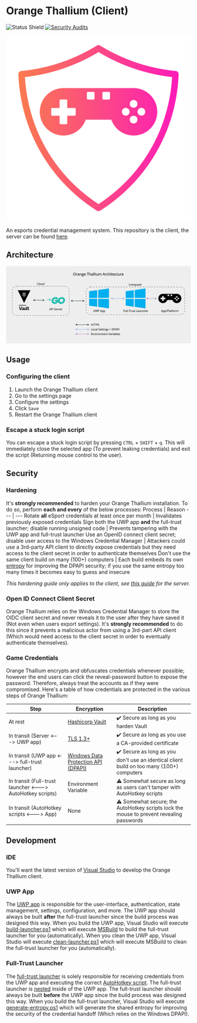 # Orange Thallium (Client)

![Status Shield](https://img.shields.io/badge/Status-Release-brightgreen?style=for-the-badge)
[![Security Audits](https://img.shields.io/github/workflow/status/bmhs-tsa/orange-thallium-client/Security-Audits?label=Security%20Audits&style=for-the-badge)](https://github.com/bmhs-tsa/orange-thallium-client/actions)

![logo](logo.png)

An esports credential management system. This repository is the client, the server
can be found [here](https://github.com/bmhs-tsa/orange-thallium-server).

## Architecture
![Orange Thallium architecture](architecture.png)

## Usage

### Configuring the client
1. Launch the Orange Thallium client
2. Go to the settings page
3. Configure the settings
4. Click `Save`
5. Restart the Orange Thallium client

### Escape a stuck login script
You can escape a stuck login script by pressing `CTRL` + `SHIFT` + `q`. This will immediately
close the selected app (To prevent leaking credentials) and exit the script (Returning mouse
control to the user).

## Security

### Hardening
It's **strongly recommended** to harden your Orange Thallium installation. To
do so, perform **each and every** of the below processes:
Process | Reason
--- | ---
Rotate **all** eSport credentials at least once per month | Invalidates previously exposed credentials
Sign both the UWP app **and** the full-trust launcher; disable running unsigned code | Prevents tampering with the UWP app and full-trust launcher
Use an OpenID connect client secret; disable user access to the Windows Credential Manager | Attackers could use a 3rd-party API client to directly expose credentials but they need access to the client secret in order to authenticate themselves
Don't use the same client build on many (100+) computers | Each build embeds its own [entropy](launcher/tools/generate-entropy.ps1) for improving the DPAPI security; if you use the same entropy too many times it becomes easy to guess and insecure

*This hardening guide only applies to the client, see [this guide](https://github.com/bmhs-tsa/orange-thallium-server#hardening) for the server.*

### Open ID Connect Client Secret
Orange Thallium relies on the Windows Credential Manager to store the OIDC
client secret and never reveals it to the user after they have saved it (Not
even when users export settings). It's **strongly recommended** to do this since
it prevents a malicious actor from using a 3rd-part API client (Which would need
access to the client secret in order to eventually authenticate themselves).

### Game Credentials
Orange Thallium encrypts and obfuscates credentials whenever possible; however
the end users can click the reveal-password button to expose the password.
Therefore, always treat the accounts as if they were compromised. Here's a table
of how credentials are protected in the various steps of Orange Thallium:

Step | Encryption | Description
--- | --- | ---
At rest | [Hashicorp Vault](https://vaultproject.io) | :heavy_check_mark: Secure as long as you harden Vault
In transit (Server <---> UWP app) | [TLS 1.3+](https://wikipedia.org/wiki/Transport_Layer_Security) | :heavy_check_mark: Secure as long as you use a CA-provided certificate
In transit (UWP app <---> full-trust launcher) | [Windows Data Protection API (DPAPI)](https://en.wikipedia.org/wiki/Data_Protection_API) | :heavy_check_mark: Secure as long as you don't use an identical client build on too many (100+) computers
In transit (Full-trust launcher <---> AutoHotkey scripts) | Environment Variable | :warning: Somewhat secure as long as users can't tamper with AutoHotkey scripts
In transit (AutoHotkey scripts <---> App) | None | :warning: Somewhat secure; the AutoHotkey scripts lock the mouse to prevent revealing passwords

## Development

### IDE
You'll want the latest version of [Visual Studio](https://visualstudio.microsoft.com)
to develop the Orange Thallium client.

### UWP App
The [UWP app](orange-thallium.csproj) is responsible for the user-interface,
authentication, state management, settings, configuration, and more. The UWP
app should always be built **after** the full-trust launcher since the build
process was designed this way. When you build the UWP app, Visual Studio will
execute [build-launcher.ps1](tools/build-launcher.ps1) which will execute
[MSBuild](https://docs.microsoft.com/en-us/visualstudio/msbuild/msbuild)
to build the full-trust launcher for you (automatically). When you clean the
UWP app, Visual Studio will execute [clean-launcher.ps1](tools/clean-launcher.ps1)
which will execute MSBuild to clean the full-trust launcher for you (automatically).

### Full-Trust Launcher
The [full-trust launcher](launcher/launcher.csproj) is solely responsible for
receiving credentials from the UWP app and executing the correct [AutoHotkey script](launcher/scripts).
The full-trust launcher is [nested](launcher) inside of the UWP app. The full-trust 
launcher should always be built **before** the UWP app since the build process
was designed this way. When you build the full-trust launcher, Visual Studio will 
execute [generate-entropy.ps1](launcher/tools/generate-entropy.ps1) which will
generate the shared entropy for improving the security of the credential handoff
(Which relies on the Windows DPAPI).
